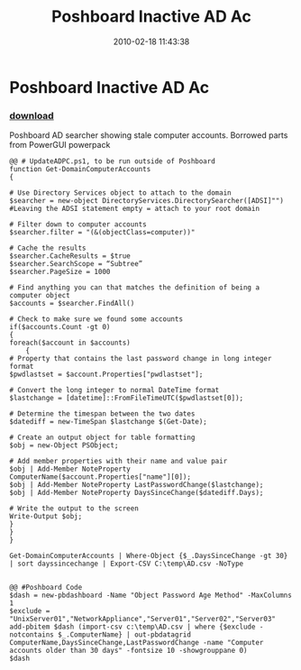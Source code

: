 ﻿---
pid:            1648
poster:         Jbandy
title:          Poshboard Inactive AD Ac
date:           2010-02-18 11:43:38
format:         posh
parent:         0
parent:         0

---

# Poshboard Inactive AD Ac

### [download](1648.ps1)

Poshboard AD searcher showing stale computer accounts. Borrowed parts from PowerGUI powerpack

```posh
@@ # UpdateADPC.ps1, to be run outside of Poshboard
function Get-DomainComputerAccounts
{

# Use Directory Services object to attach to the domain
$searcher = new-object DirectoryServices.DirectorySearcher([ADSI]"")
#Leaving the ADSI statement empty = attach to your root domain 

# Filter down to computer accounts
$searcher.filter = "(&(objectClass=computer))"

# Cache the results
$searcher.CacheResults = $true
$searcher.SearchScope = “Subtree”
$searcher.PageSize = 1000

# Find anything you can that matches the definition of being a computer object
$accounts = $searcher.FindAll()

# Check to make sure we found some accounts
if($accounts.Count -gt 0)
{
foreach($account in $accounts)
	{
# Property that contains the last password change in long integer format
$pwdlastset = $account.Properties["pwdlastset"];

# Convert the long integer to normal DateTime format
$lastchange = [datetime]::FromFileTimeUTC($pwdlastset[0]);

# Determine the timespan between the two dates
$datediff = new-TimeSpan $lastchange $(Get-Date);

# Create an output object for table formatting
$obj = new-Object PSObject;

# Add member properties with their name and value pair
$obj | Add-Member NoteProperty ComputerName($account.Properties["name"][0]);
$obj | Add-Member NoteProperty LastPasswordChange($lastchange);
$obj | Add-Member NoteProperty DaysSinceChange($datediff.Days);

# Write the output to the screen
Write-Output $obj;
}
}
}

Get-DomainComputerAccounts | Where-Object {$_.DaysSinceChange -gt 30} | sort dayssincechange | Export-CSV C:\temp\AD.csv -NoType


@@ #Poshboard Code
$dash = new-pbdashboard -Name "Object Password Age Method" -MaxColumns 1
$exclude = "UnixServer01","NetworkAppliance","Server01","Server02","Server03"
add-pbitem $dash (import-csv c:\temp\AD.csv | where {$exclude -notcontains $_.ComputerName} | out-pbdatagrid ComputerName,DaysSinceChange,LastPasswordChange -name "Computer accounts older than 30 days" -fontsize 10 -showgrouppane 0)
$dash

```
